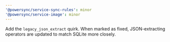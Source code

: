 ```yaml
---
'@powersync/service-sync-rules': minor
'@powersync/service-image': minor
---
```


Add the `legacy_json_extract` quirk. When marked as fixed, JSON-extracting operators are updated to match SQLite more closely.
